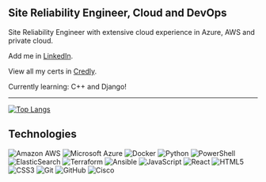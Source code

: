 ## Site Reliability Engineer, Cloud and DevOps

Site Reliability Engineer with extensive cloud experience in Azure, AWS and private cloud.

Add me in [LinkedIn](https://www.linkedin.com/in/jorgeecsilva/).

View all my certs in [Credly](https://www.credly.com/users/jorge-carrillo-silva/badges).

Currently learning: C++ and Django!

---

[![Top Langs](https://github-readme-stats.vercel.app/api/top-langs/?username=jorgesoft&layout=compact&exclude_repo=s3-website-terraform)](https://github.com/gorj3/github-readme-stats)

## Technologies

![Amazon AWS](https://img.shields.io/badge/Amazon%20AWS-232F3E?style=flat-square&logo=amazon-aws)
![Microsoft Azure](https://img.shields.io/badge/Microsoft%20Azure-232F7E?style=flat-square&logo=microsoft-azure)
![Docker](https://img.shields.io/badge/-Docker-black?style=flat-square&logo=docker)
![Python](https://img.shields.io/badge/-Python-ffd43b?style=flat-square&logo=Python)
![PowerShell](https://img.shields.io/badge/-PowerShell-1a3869?style=flat-square&logo=PowerShell)
![ElasticSearch](https://img.shields.io/badge/-ElasticSearch-005571?style=flat-square&logo=elasticsearch)
![Terraform](https://img.shields.io/badge/-Terraform-5f43e9?style=flat-square&logo=terraform)
![Ansible](https://img.shields.io/badge/-Ansible-red?style=flat-square&logo=ansible)
![JavaScript](https://img.shields.io/badge/-JavaScript-black?style=flat-square&logo=javascript)
![React](https://img.shields.io/badge/-React-303846?style=flat-square&logo=react)
![HTML5](https://img.shields.io/badge/-HTML5-E34F26?style=flat-square&logo=html5&logoColor=white)
![CSS3](https://img.shields.io/badge/-CSS3-1572B6?style=flat-square&logo=css3)
![Git](https://img.shields.io/badge/-Git-black?style=flat-square&logo=git)
![GitHub](https://img.shields.io/badge/-GitHub-181717?style=flat-square&logo=github)
![Cisco](https://img.shields.io/badge/-Cisco-white?style=flat-square&logo=cisco)

